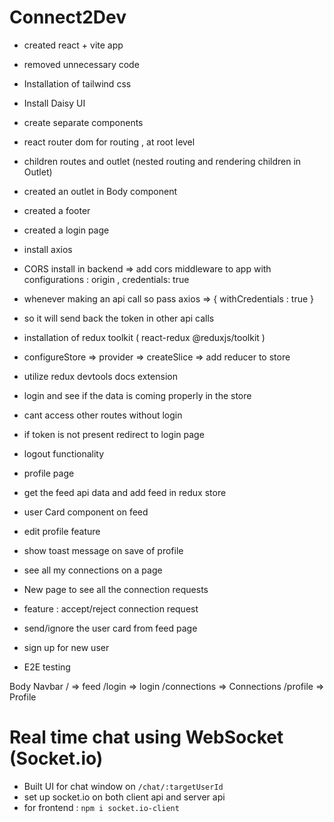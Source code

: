 # Connect2Dev

- created react + vite app
- removed unnecessary code 
- Installation of tailwind css
- Install Daisy UI
- create separate components
- react router dom for routing , at root level
- children routes and outlet (nested routing and rendering children in Outlet)
- created an outlet in Body component
- created a footer
- created a login page
- install axios
- CORS install in backend => add cors middleware to app with configurations : origin , credentials: true
- whenever making an api call so pass axios => { withCredentials : true }
- so it will send back the token in other api calls
- installation of redux toolkit ( react-redux @reduxjs/toolkit )
- configureStore => provider => createSlice => add reducer to store 
- utilize redux devtools docs extension
- login and see if the data is coming properly in the store
- cant access other routes without login
- if token is not present redirect to login page 
- logout functionality 
- profile page
- get the feed api data and add feed in redux store
- user Card component on feed
- edit profile feature
- show toast message on save of profile 
- see all my connections on a page 
- New page to see all the connection requests
- feature : accept/reject connection request 

- send/ignore the user card from feed page 
- sign up for new user
- E2E testing

Body
  Navbar
  / => feed
  /login => login
  /connections => Connections
  /profile => Profile

# Real time chat using WebSocket (Socket.io)
  - Built UI for chat window on `/chat/:targetUserId`
  - set up socket.io on both client api and server api
  - for frontend : `npm i socket.io-client`